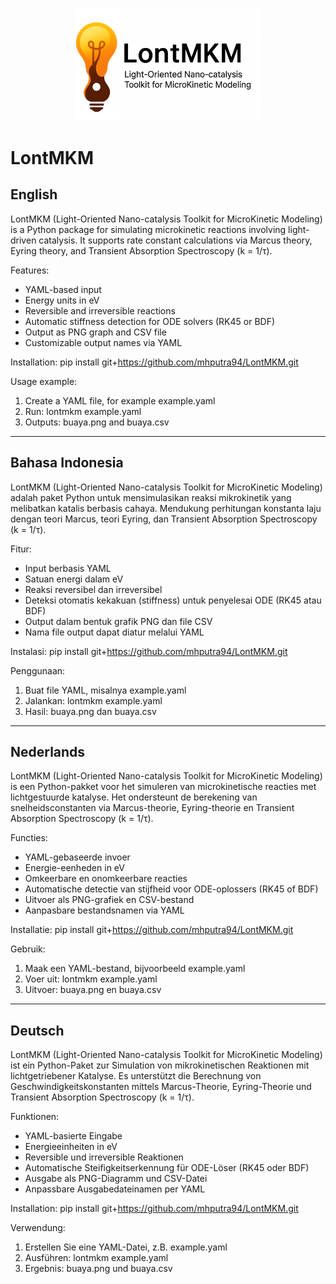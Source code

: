 <p align="center">
  <img src="logo.png" alt="LontMKM Logo" width="300">
</p>

# LontMKM

## English
LontMKM (Light-Oriented Nano-catalysis Toolkit for MicroKinetic Modeling) is a Python package for simulating microkinetic reactions involving light-driven catalysis.
It supports rate constant calculations via Marcus theory, Eyring theory, and Transient Absorption Spectroscopy (k = 1/τ).

Features:
- YAML-based input
- Energy units in eV
- Reversible and irreversible reactions
- Automatic stiffness detection for ODE solvers (RK45 or BDF)
- Output as PNG graph and CSV file
- Customizable output names via YAML

Installation:
pip install git+https://github.com/mhputra94/LontMKM.git

Usage example:
1. Create a YAML file, for example example.yaml
2. Run: lontmkm example.yaml
3. Outputs: buaya.png and buaya.csv

---

## Bahasa Indonesia
LontMKM (Light-Oriented Nano-catalysis Toolkit for MicroKinetic Modeling) adalah paket Python untuk mensimulasikan reaksi mikrokinetik yang melibatkan katalis berbasis cahaya.
Mendukung perhitungan konstanta laju dengan teori Marcus, teori Eyring, dan Transient Absorption Spectroscopy (k = 1/τ).

Fitur:
- Input berbasis YAML
- Satuan energi dalam eV
- Reaksi reversibel dan irreversibel
- Deteksi otomatis kekakuan (stiffness) untuk penyelesai ODE (RK45 atau BDF)
- Output dalam bentuk grafik PNG dan file CSV
- Nama file output dapat diatur melalui YAML

Instalasi:
pip install git+https://github.com/mhputra94/LontMKM.git

Penggunaan:
1. Buat file YAML, misalnya example.yaml
2. Jalankan: lontmkm example.yaml
3. Hasil: buaya.png dan buaya.csv

---

## Nederlands
LontMKM (Light-Oriented Nano-catalysis Toolkit for MicroKinetic Modeling) is een Python-pakket voor het simuleren van microkinetische reacties met lichtgestuurde katalyse.
Het ondersteunt de berekening van snelheidsconstanten via Marcus-theorie, Eyring-theorie en Transient Absorption Spectroscopy (k = 1/τ).

Functies:
- YAML-gebaseerde invoer
- Energie-eenheden in eV
- Omkeerbare en onomkeerbare reacties
- Automatische detectie van stijfheid voor ODE-oplossers (RK45 of BDF)
- Uitvoer als PNG-grafiek en CSV-bestand
- Aanpasbare bestandsnamen via YAML

Installatie:
pip install git+https://github.com/mhputra94/LontMKM.git

Gebruik:
1. Maak een YAML-bestand, bijvoorbeeld example.yaml
2. Voer uit: lontmkm example.yaml
3. Uitvoer: buaya.png en buaya.csv

---

## Deutsch
LontMKM (Light-Oriented Nano-catalysis Toolkit for MicroKinetic Modeling) ist ein Python-Paket zur Simulation von mikrokinetischen Reaktionen mit lichtgetriebener Katalyse.
Es unterstützt die Berechnung von Geschwindigkeitskonstanten mittels Marcus-Theorie, Eyring-Theorie und Transient Absorption Spectroscopy (k = 1/τ).

Funktionen:
- YAML-basierte Eingabe
- Energieeinheiten in eV
- Reversible und irreversible Reaktionen
- Automatische Steifigkeitserkennung für ODE-Löser (RK45 oder BDF)
- Ausgabe als PNG-Diagramm und CSV-Datei
- Anpassbare Ausgabedateinamen per YAML

Installation:
pip install git+https://github.com/mhputra94/LontMKM.git

Verwendung:
1. Erstellen Sie eine YAML-Datei, z.B. example.yaml
2. Ausführen: lontmkm example.yaml
3. Ergebnis: buaya.png und buaya.csv

